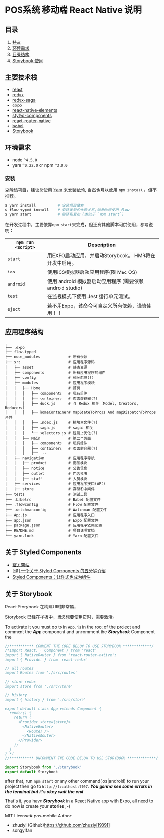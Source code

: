# POS系统 移动端 React Native 说明

## 目录
1. [特点](#features)
1. [环境需求](#requirements)
1. [目录结构](#application-structure)
1. [Storybook 使用](#storybook)

## 主要技术栈
* [react](https://github.com/facebook/react)
* [redux](https://github.com/rackt/redux)
* [redux-saga](https://github.com/redux-saga/redux-saga)
* [expo](https://github.com/expo/expo)
* [react-native-elements](https://react-native-training.github.io/react-native-elements/)
* [styled-components](https://github.com/styled-components/styled-components)
* [react-router-native](https://github.com/rackt/react-router)
* [babel](https://github.com/babel/babel)
* [Storybook](https://storybooks.js.org/)

## 环境需求
* node `^4.5.0`
* yarn `^0.22.0` or npm `^3.0.0`


### 安装

克隆该项目，建议您使用 [Yarn](https://yarnpkg.com/) 来安装依赖, 当然也可以使用 `npm install` ，但不推荐。

```bash
$ yarn install          # 安装项目依赖
$ flow-typed install    # 安装类型的依赖关系,如果你想使用 flow
$ yarn start            # 编译和发布 (类似于 `npm start`)
```

在开发过程中，主要依靠`npm start`来完成，但还有其他脚本可供使用，参考说明：

|`npm run <script>`|Description|
|------------------|-----------|
|`start`|用EXPO启动应用，并启动Storybook。 HMR将在开发中启用。|
|`ios`|使用iOS模拟器启动应用程序(限 Mac OS)|
|`android`|使用 android 模拟器启动应用程序 (需要依赖 android studio)|
|`test`|在监视模式下使用 Jest 运行单元测试。|
|`eject`|若不用Expo，该命令可自定义所有依赖，谨慎使用！！|

## 应用程序结构

```
.
├── .expo                    
├── flow-typed               
├── node_modules             # 所有依赖
├── src                      # 应用程序源码
│   ├── asset                # 静态资源
│   ├── components           # 所有应用程序的组件
│   ├── config               # 相关配置(?)
│   ├── modules              # 应用程序模块
│   │   ├── Home             # 首页
│   │   │   ├── components   # 私有组件
│   │   │   ├── containers   # 页面的容器(?)
│   │   │   ├── duck.js      # 与 Redux 相关 (Model, Creators, Reducers)
│   │   │   ├── homeContainer# mapStateToProps And mapDispatchToProps 合并
│   │   │   ├── index.js     # 模块主文件(?)
│   │   │   ├── saga.js      # sagas 相关
│   │   │   └── selectors.js # 性能上优化(?)
│   │   ├── Main             # 第二个页面
│   │   │   ├── components   # 私有组件
│   │   │   ├── containers   # 页面的容器(?)
│   │   │   ├── ...         
│   ├── navigation           # 应用程序导航
│   │   ├── product          # 商品模块
│   │   ├── notice           # 公告信息
│   │   ├── outlet           # 门店模块
│   │   ├── staff            # 人员模块
│   ├── services             # 应用程序接口(API)
│   ├── store                # 存储和中间件
├── tests                    # 测试工具
├── .babelrc                 # Babel 配置文件
├── .flowconfig              # Flow 配置文件
├── .watchmanconfig          # Watchman 配置文件
├── App.js                   # 应用程序入口
├── app.json                 # Expo 配置文件
├── package.json             # 应用程序依赖配置
├── README.md                # 项目说明文档
└── yarn.lock                # Yarn 配置文件
```

## 关于 Styled Components 

- [官方网站](https://www.styled-components.com/)
- [[译] 一个关于 Styled Components 的五分钟介绍](https://github.com/sqrthree/sqrthree.github.io/issues/11)
- [Styled Components：让样式也成为组件](http://www.alloyteam.com/2017/05/guide-styled-components/)

## 关于 Storybook

React Storybook 在构建UI时非常酷。 

Storybook 已经在样板中，当您想要使用它时，需要激活。

To activate it you must go to in `App.js` in the root of the project and comment the ***App*** component and 
uncomment the ***Storybook*** Component
the 

```js
//*********** COMMENT THE CODE BELOW TO USE STORYBOOK *************/
/*import React, { Component } from 'react'
import { NativeRouter } from 'react-router-native';
import { Provider } from 'react-redux'

// all routes
import Routes from './src/routes'

// store redux
import store from './src/store'

// history
import { history } from './src/store'

export default class App extends Component {
  render() {
    return (
      <Provider store={store}>
        <NativeRouter>
          <Routes />
        </NativeRouter>
      </Provider>
    );
  }
} */
//*********** UNCOMMENT THE CODE BELOW TO USE STORYBOOK *************/

import Storybook from './storybook'
export default Storybook

```

after that, run `npm start` or any other command(ios|android) to run your project then go to `http://localhost:7007`.
***You gonna see some errors in the terminal but it's okey wait the end***

That's it, you have ***Storybook*** in a React Native app with Expo, all need to do now is create your **stories** ;-)

MIT License# pos-mobile
Author: 
- zhuziyi (Github)https://github.com/zhuziyi1989[] 
- songyifan